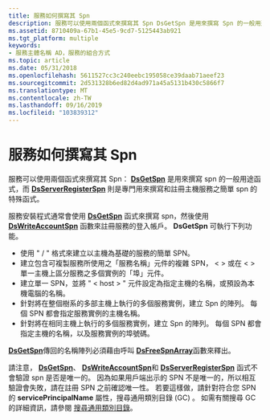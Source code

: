 ```yaml
---
title: 服務如何撰寫其 Spn
description: 服務可以使用兩個函式來撰寫其 Spn DsGetSpn 是用來撰寫 Spn 的一般用途函式，而 DsServerRegisterSpn 則是專門用來撰寫及註冊主機服務之簡單 Spn 的特殊函式。
ms.assetid: 8710409a-67b1-45e5-9cd7-5125443ab921
ms.tgt_platform: multiple
keywords:
- 服務主體名稱 AD，服務的組合方式
ms.topic: article
ms.date: 05/31/2018
ms.openlocfilehash: 5611527cc3c240eebc195058ce39daab71aeef23
ms.sourcegitcommit: 2d531328b6ed82d4ad971a45a5131b430c5866f7
ms.translationtype: MT
ms.contentlocale: zh-TW
ms.lasthandoff: 09/16/2019
ms.locfileid: "103839312"
---
```

# <a name="how-a-service-composes-its-spns"></a>服務如何撰寫其 Spn

服務可以使用兩個函式來撰寫其 Spn： [**DsGetSpn**](/windows/desktop/api/Ntdsapi/nf-ntdsapi-dsgetspna) 是用來撰寫 spn 的一般用途函式，而 [**DsServerRegisterSpn**](/windows/desktop/api/Ntdsapi/nf-ntdsapi-dsserverregisterspna) 則是專門用來撰寫和註冊主機服務之簡單 spn 的特殊函式。

服務安裝程式通常會使用 [**DsGetSpn**](/windows/desktop/api/Ntdsapi/nf-ntdsapi-dsgetspna) 函式來撰寫 spn，然後使用 [**DsWriteAccountSpn**](/windows/desktop/api/Ntdsapi/nf-ntdsapi-dswriteaccountspna) 函數來註冊服務的登入帳戶。 **DsGetSpn** 可執行下列功能。

-   使用 " <service class> / <host> " 格式來建立以主機為基礎的服務的簡單 SPN。
-   建立包含可複製服務所使用之「服務名稱」元件的複雜 SPN， &lt; &gt; 或在 &lt; &gt; 單一主機上區分服務之多個實例的「埠」元件。
-   建立單一 SPN，並將 " &lt; host &gt; " 元件設定為指定主機的名稱，或預設為本機電腦的名稱。
-   針對將在整個樹系的多部主機上執行的多個服務實例，建立 Spn 的陣列。 每個 SPN 都會指定服務實例的主機名稱。
-   針對將在相同主機上執行的多個服務實例，建立 Spn 的陣列。 每個 SPN 都會指定主機的名稱，以及服務實例的埠號碼。

[**DsGetSpn**](/windows/desktop/api/Ntdsapi/nf-ntdsapi-dsgetspna)傳回的名稱陣列必須藉由呼叫 [**DsFreeSpnArray**](/windows/desktop/api/Ntdsapi/nf-ntdsapi-dsfreespnarraya)函數來釋出。

請注意， [**DsGetSpn**](/windows/desktop/api/Ntdsapi/nf-ntdsapi-dsgetspna)、 [**DsWriteAccountSpn**](/windows/desktop/api/Ntdsapi/nf-ntdsapi-dswriteaccountspna)和 [**DsServerRegisterSpn**](/windows/desktop/api/Ntdsapi/nf-ntdsapi-dsserverregisterspna) 函式不會驗證 spn 是否是唯一的。 因為如果用戶端出示的 SPN 不是唯一的，所以相互驗證會失敗，請在註冊 SPN 之前確認唯一性。 若要這樣做，請針對符合您 SPN 的 **servicePrincipalName** 屬性，搜尋通用類別目錄 (GC) 。 如需有關搜尋 GC 的詳細資訊，請參閱 [搜尋通用類別目錄](searching-global-catalog-contents.md)。

 

 





